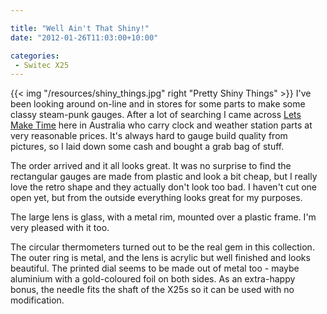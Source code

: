 ```yaml
---

title: "Well Ain't That Shiny!"
date: "2012-01-26T11:03:00+10:00"

categories:
 - Switec X25
---
```

{{< img "/resources/shiny_things.jpg" right "Pretty Shiny Things" >}}
I've been looking around on-line and in stores for some parts to
make some classy steam-punk gauges.
After a lot of searching I came
across [Lets Make Time](http://www.letsmaketime.com.au)
here in Australia who carry clock and weather station
parts at very reasonable prices.
It's always hard to gauge build quality from pictures, so I laid
down some cash and bought a grab bag of stuff.
<!--more-->
The order arrived and it all looks great.
It was no surprise to find the rectangular gauges are made from
plastic and look a bit cheap, but I really love the retro shape
and they actually don't look too bad.  I haven't cut one open yet,
but from the outside everything looks great for my purposes.

The large lens is glass, with a metal rim, mounted over
a plastic frame.  I'm very pleased with it too.

The circular thermometers turned out to be the real gem in
this collection.  The outer ring is metal, and the lens is acrylic
but well finished and looks beautiful.  The printed dial seems to be made out
of metal too - maybe aluminium with a gold-coloured foil on both sides.
As an extra-happy bonus, the needle fits the shaft of the X25s so it
can be used with no modification.
